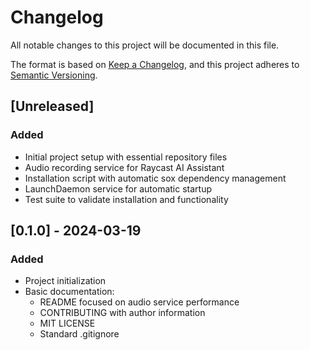# Changelog
All notable changes to this project will be documented in this file.

The format is based on [Keep a Changelog](https://keepachangelog.com/en/1.0.0/),
and this project adheres to [Semantic Versioning](https://semver.org/spec/v2.0.0.html).

## [Unreleased]

### Added
- Initial project setup with essential repository files
- Audio recording service for Raycast AI Assistant
- Installation script with automatic sox dependency management
- LaunchDaemon service for automatic startup
- Test suite to validate installation and functionality

## [0.1.0] - 2024-03-19
### Added
- Project initialization
- Basic documentation:
  - README focused on audio service performance
  - CONTRIBUTING with author information
  - MIT LICENSE
  - Standard .gitignore
